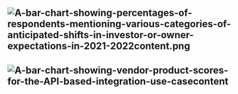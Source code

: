 ![A-bar-chart-showing-percentages-of-respondents-mentioning-various-categories-of-anticipated-shifts-in-investor-or-owner-expectations-in-2021-2022content.png](https://github.com/gopala-kr/Quantum-Dots/blob/master/23-Future-of-ET/_2021/exp/A-bar-chart-showing-percentages-of-respondents-mentioning-various-categories-of-anticipated-shifts-in-investor-or-owner-expectations-in-2021-2022content.png)
----------
![A-bar-chart-showing-vendor-product-scores-for-the-API-based-integration-use-casecontent](https://github.com/gopala-kr/Quantum-Dots/blob/master/23-Future-of-ET/_2021/exp/A-bar-chart-showing-vendor-product-scores-for-the-API-based-integration-use-casecontent.png)
---------------
![]()
---------------
![]()
---------------
![]()
---------------
![]()
---------------
![]()
---------------
![]()
---------------
![]()
---------------
![]()
---------------
![]()
---------------
![]()
---------------
![]()
